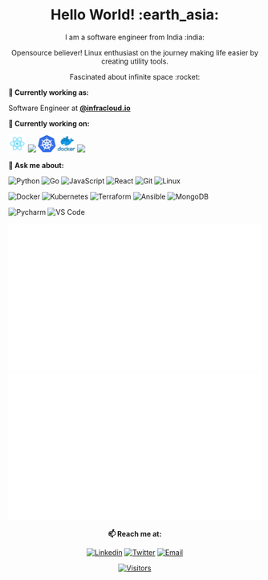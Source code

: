 <h1 align= "center"><b>Hello World! :earth_asia:</b></h1>

<p align="center">
I am a software engineer from India :india: 
</p>

<p align="center">
Opensource believer! Linux enthusiast on the journey making life easier by creating utility tools.
</p>

<p align="center">
Fascinated about infinite space :rocket:
</p>

**💼 Currently working as:**

Software Engineer at <a href="https://www.infracloud.io/" target="_blank"><b>@infracloud.io</b></a>

**🌱 Currently working on:**

<code><a href="https://reactjs.org/" target="_blank"><img height="35" src="https://raw.githubusercontent.com/github/explore/80688e429a7d4ef2fca1e82350fe8e3517d3494d/topics/react/react.png"></a></code>
<code><a href="https://go.dev/" target="_blank"><img height="35" src="https://www.vectorlogo.zone/logos/golang/golang-icon.svg"></a></code>
<code><a href="https://kubernetes.io/" target="_blank"><img height="35" src="https://raw.githubusercontent.com/github/explore/80688e429a7d4ef2fca1e82350fe8e3517d3494d/topics/kubernetes/kubernetes.png"></a></code>
<code><a href="https://www.docker.com/" target="_blank"><img height="35" src="https://raw.githubusercontent.com/github/explore/80688e429a7d4ef2fca1e82350fe8e3517d3494d/topics/docker/docker.png"></a></code>
<code><a href="https://microservices.io/" target="_blank"><img height="35" src="https://comunytek.com/wp-content/uploads/2017/03/Microservices.png"></a></code>

**💬 Ask me about:**

![Python](https://img.shields.io/badge/Python-3776AB?style=flat-square&logo=Python&logoColor=white)
![Go](https://img.shields.io/badge/Golang-007d9c?style=flat-square&logo=Go&logoColor=white)
![JavaScript](https://img.shields.io/badge/JavaScript-F7DF1E?style=flat-square&logo=JavaScript&logoColor=white)
![React](https://img.shields.io/badge/React-61dafb?style=flat-square&logo=React&logoColor=white)
![Git](https://img.shields.io/badge/Git-F05032?style=flat-square&logo=Git&logoColor=white)
![Linux](https://img.shields.io/badge/Linux-black?style=flat-square&logo=Linux&logoColor=white)

![Docker](https://img.shields.io/badge/Docker-047adc?style=flat-square&logo=Docker&logoColor=white)
![Kubernetes](https://img.shields.io/badge/Kubernetes-047adc?style=flat-square&logo=Kubernetes&logoColor=white)
![Terraform](https://img.shields.io/badge/Terraform-8040c9?style=flat-square&logo=Terraform&logoColor=white)
![Ansible](https://img.shields.io/badge/Ansible-black?style=flat-square&logo=Ansible&logoColor=white)
![MongoDB](https://img.shields.io/badge/MongoDB-13aa52?style=flat-square&logo=MongoDB&logoColor=white)

![Pycharm](https://img.shields.io/badge/Pycharm-4dbb5f?style=flat-square&logo=Pycharm&logoColor=white)
![VS Code](https://img.shields.io/badge/VS_Code-007ACC?style=flat-square&logo=Visual-Studio-Code&logoColor=white)


<div align="center">
  
![](https://github.com/Mohitp98/github-stats/blob/master/generated/overview.svg)
![](https://github.com/Mohitp98/github-stats/blob/master/generated/languages.svg)

</div>

<div align="center">

**📫 Reach me at:**<br>

[![Linkedin](https://img.shields.io/badge/Linkedin-0077B5?style=for-the-badge&logo=linkedin&logoColor=white)](https://www.linkedin.com/in/mp98/)
[![Twitter](https://img.shields.io/badge/Twitter-1DA1F2?style=for-the-badge&logo=twitter&logoColor=white)](https://twitter.com/apparentlymohit)
[![Email](https://img.shields.io/badge/Email-720e9e?style=for-the-badge&logo=yahoo&logoColor=white)](mailto:mohit.in@yahoo.com)

</div>

<div align="center">

[![Visitors](https://hits.seeyoufarm.com/api/count/incr/badge.svg?url=https%3A%2F%2Fgithub.com%2FMohitp98)](https://hits.seeyoufarm.com)

</div>
